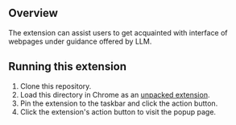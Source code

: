 ## Overview

The extension can assist users to get acquainted with interface of webpages under guidance offered by LLM.

## Running this extension

1. Clone this repository.
2. Load this directory in Chrome as an [unpacked extension](https://developer.chrome.com/docs/extensions/mv3/getstarted/development-basics/#load-unpacked).
3. Pin the extension to the taskbar and click the action button.
4. Click the extension's action button to visit the popup page.

